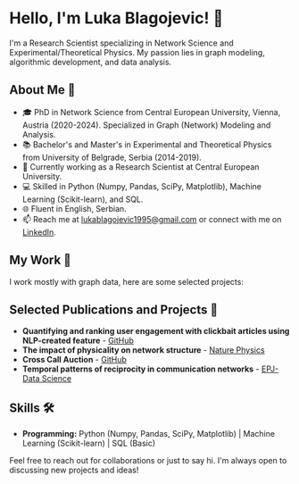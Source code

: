 # Hello, I'm Luka Blagojevic! 👋

I'm a Research Scientist specializing in Network Science and Experimental/Theoretical Physics. My passion lies in graph modeling, algorithmic development, and data analysis.

## About Me 🌱
- 🎓 PhD in Network Science from Central European University, Vienna, Austria (2020-2024). Specialized in Graph (Network) Modeling and Analysis. 
- 📚 Bachelor's and Master's in Experimental and Theoretical Physics from University of Belgrade, Serbia (2014-2019).
- 🔬 Currently working as a Research Scientist at Central European University.
- 💻 Skilled in Python (Numpy, Pandas, SciPy, Matplotlib), Machine Learning (Scikit-learn), and SQL.
- 🌐 Fluent in English, Serbian.
- 📫 Reach me at [lukablagojevic1995@gmail.com](mailto:lukablagojevic1995@gmail.com) or connect with me on [LinkedIn](https://linkedin.com/in/lukablagoje/).

## My Work 💼
I work mostly with graph data, here are some selected projects:
## Selected Publications and Projects 📘
- **Quantifying and ranking user engagement with clickbait articles using NLP-created feature** - [GitHub](https://github.com/lukablagoje/citadel_correlation_one_global_phd_datathon_2023)
- **The impact of physicality on network structure** - [Nature Physics](https://github.com/lukablagoje/the-impact-of-physicality-on-network-structure)
- **Cross Call Auction** - [GitHub](https://github.com/lukablagoje/closing-cross-auction)
- **Temporal patterns of reciprocity in communication networks** - [EPJ-Data Science](https://epjds.epj.org/articles/epjdata/abs/2023/01/13688_2023_Article_382/13688_2023_Article_382.html)

## Skills 🛠️
- **Programming:** Python (Numpy, Pandas, SciPy, Matplotlib) | Machine Learning (Scikit-learn) | SQL (Basic)

Feel free to reach out for collaborations or just to say hi. I'm always open to discussing new projects and ideas!
